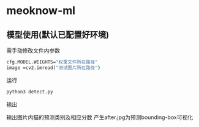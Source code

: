 # meoknow-ml
## 模型使用(默认已配置好环境)
需手动修改文件内参数

```cmd
cfg.MODEL.WEIGHTS="权重文件所在路径"
image =cv2.imread("测试图片所在路径")
```
运行
```cmd
python3 detect.py
```
输出

输出图片内猫的预测类别及相应分数
产生after.jpg为预测bounding-box可视化

